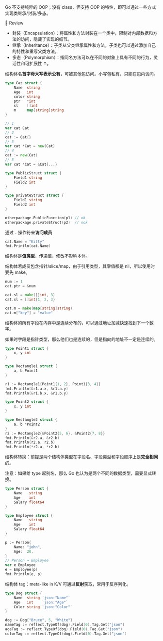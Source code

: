 Go 不支持纯粹的 OOP；没有 class，但支持 OOP 的特性，即可以通过一些方式实现类继承/封装/多态。

:bookmark_tabs: Review

- 封装（Encapsulation）：将属性和方法封装在一个类中，限制对内部数据和方法的访问，隐藏了实现的细节。
- 继承（Inheritance）：子类从父类继承属性和方法，子类也可以通过添加自己的特性和重写父类方法。
- 多态（Polymorphism）：指同名方法可以在不同的对象上具有不同的行为，灵活性和可扩展性 ↑。



结构体名**首字母大写表示公有**，可被其他包访问。小写包私有，只能在包内访问。

```go
type Cat struct {
	Name  string
	Age   int
	color string
	ptr   *int
	sl    []int
	m     map[string]string
}

// 1
var cat Cat
// 2
cat := Cat{}
// 3
var cat *Cat = new(Cat)
// 4
cat := new(Cat)
// 5
var cat *Cat = &Cat{...}
```

```go
type PublicStruct struct {
	Field1 string
	Field2 int
}

type privateStruct struct {
	Field1 string
	Field2 int
}

otherpackage.PublicFunction(p1) // ok
otherpackage.privateStruct(p2)  // nok
```

通过 `.` 操作符来**访问成员**

```go
cat.Name = "Kitty"
fmt.Println(cat.Name)
```

结构体是**值类型**，传递值，修改不影响本体。

结构体若成员包含指针/slice/map，由于引用类型，其零值都是 nil，所以使用时要先 make。

```go
num := 1
cat.ptr = &num

cat.sl = make([]int, 3)
cat.sl = []int{1, 2, 3}

cat.m = make(map[string]string)
cat.m["key"] = "value"
```

结构体的所有字段在内存中是连续分布的，可以通过地址加减快速找到下一个数字。

如果时字段是指针类型，那么他们也是连续的，但是指向的地址不一定是连续的。

```go
type Point1 struct {
	x, y int
}

type Rectangle1 struct {
	a, b Point1
}

r1 := Rectangle1{Point1{1, 2}, Point1{3, 4}}
fmt.Println(&r1.a.x, &r1.a.y)
fmt.Println(&r1.b.x, &r1.b.y)
```

```go
type Point2 struct {
	x, y int
}

type Rectangle2 struct {
	a, b *Point2
}
r2 := Rectangle2{&Point2{5, 6}, &Point2{7, 8}}
fmt.Println(&r2.a, &r2.b)
fmt.Println(r2.a, r2.b)
fmt.Println(*r2.a, *r2.b)
```

结构体转换：前提是两个结构体类型在字段名、字段类型和字段顺序上是**完全相同**的。

注意：如果给 type 起别名，那么 Go 也认为是两个不同的数据类型，需要显式转换。

```go
type Person struct {
	Name   string
	Age    int
	Salary float64
}

type Employee struct {
	Name   string
	Age    int
	Salary float64
}

p := Person{
	Name: "john",
	Age:  20,
}
// Person → Employee
var e Employee
e = Employee(p)
fmt.Println(e, p)
```

结构体 tag：meta-like in K/V 可通过**反射**获取，常用于反序列化。

```go
type Dog struct {
	Name  string `json:"Name"`
	Age   int    `json:"Age"`
	Color string `json:"Color"`
}

dog := Dog{"Bruce", 5, "White"}
nameTag := reflect.TypeOf(dog).Field(0).Tag.Get("json")
ageTag := reflect.TypeOf(dog).Field(0).Tag.Get("json")
colorTag := reflect.TypeOf(dog).Field(0).Tag.Get("json")
```

